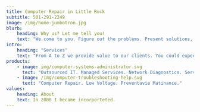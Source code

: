 ```yaml
---
title: Computer Repair in Little Rock
subtitle: 501-291-2249
image: /img/home-jumbotron.jpg
blurb:
    heading: Why us? Let me tell you!
    text: "We come to you. Figure out the problems. Present solutions, and execute a plan to keep you from losing productivity. When we finish, you should have gained something or avoided a loss. We have experienced technicians that will come to you, giving you the attention you deserve. You will be listened to and understood. Your pain points will be found and fixed. We will take care of you like magical ninja nerds."
intro:
    heading: "Services"
    text: "From A to Z we provide value to our clients. You could expect us to respond quickly. Work remotely or come to you. Get help now."
products:
    - image: img/computer-systems-administrator.svg
      text: "Outsourced IT. Managed Services. Network Diagnostics. Server Administration."
    - image: /img/computer-troubleshooting-help.svg
      text: "Computer Repair. Low Voltage. Preventavie Matinance."
values:
    heading: About
    text: In 2008 I became incorporteted.
---
```


